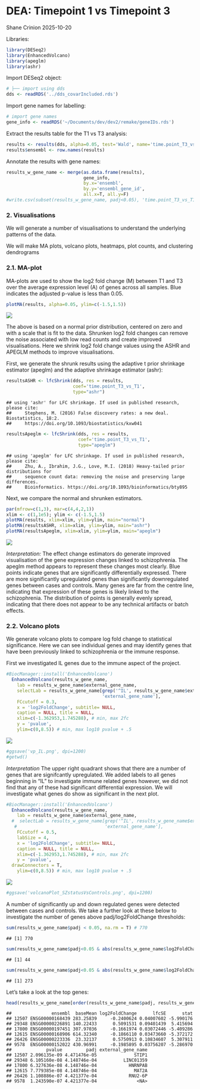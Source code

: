 DEA: Timepoint 1 vs Timepoint 3
================
Shane Crinion
2025-10-20

Libraries:

``` r
library(DESeq2)
library(EnhancedVolcano)
library(apeglm)
library(ashr)
```

Import DESeq2 object:

``` r
# ├── import using dds 
dds <- readRDS('../dds_covarIncluded.rds')
```

Import gene names for labelling:

``` r
# import gene names
gene_info <- readRDS('~/Documents/dev/dev2/remake/geneIDs.rds')
```

Extract the results table for the T1 vs T3 analysis:

``` r
results <- results(dds, alpha=0.05, test='Wald', name='time.point_T3_vs_T1')
results$ensembl <- row.names(results)
```

Annotate the results with gene names:

``` r
results_w_gene_name <- merge(as.data.frame(results),
                             gene_info, 
                             by.x='ensembl',
                             by.y='ensembl_gene_id',
                             all.x=T, all.y=F)
#write.csv(subset(results_w_gene_name, padj<0.05), 'time.point_T3_vs_T1_padj05.csv')
```

### 2. Visualisations

We will generate a number of visualisations to understand the underlying
patterns of the data.

We will make MA plots, volcano plots, heatmaps, plot counts, and
clustering dendrograms

### 2.1. MA-plot

MA-plots are used to show the log2 fold change (M) between T1 and T3
over the average expression level (A) of genes across all samples. Blue
indicates the adjusted p-value is less than 0.05.

``` r
plotMA(results, alpha=0.05, ylim=c(-1.5,1.5))
```

![](DEA_T1vsT3_files/figure-gfm/unnamed-chunk-6-1.png)<!-- -->

The above is based on a normal prior distribution, centered on zero and
with a scale that is fit to the data. Shrunken log2 fold changes can
remove the noise associated with low read counts and create improved
visualisations. Here we shrink log2 fold change values using the ASHR
and APEGLM methods to improve visualisations.

First, we generate the shrunk results using the adaptive t prior
shrinkage estimator (apeglm) and the adaptive shrinkage estimator
(ashr):

``` r
resultsASHR <- lfcShrink(dds, res = results,
                         coef='time.point_T3_vs_T1',
                         type="ashr")
```

    ## using 'ashr' for LFC shrinkage. If used in published research, please cite:
    ##     Stephens, M. (2016) False discovery rates: a new deal. Biostatistics, 18:2.
    ##     https://doi.org/10.1093/biostatistics/kxw041

``` r
resultsApeglm <- lfcShrink(dds, res = results,
                           coef='time.point_T3_vs_T1',
                           type="apeglm")
```

    ## using 'apeglm' for LFC shrinkage. If used in published research, please cite:
    ##     Zhu, A., Ibrahim, J.G., Love, M.I. (2018) Heavy-tailed prior distributions for
    ##     sequence count data: removing the noise and preserving large differences.
    ##     Bioinformatics. https://doi.org/10.1093/bioinformatics/bty895

Next, we compare the normal and shrunken estimators.

``` r
par(mfrow=c(1,3), mar=c(4,4,2,1))
xlim <- c(1,1e5); ylim <- c(-1.5,1.5)
plotMA(results, xlim=xlim, ylim=ylim, main="normal")
plotMA(resultsASHR, xlim=xlim, ylim=ylim, main="ashr")
plotMA(resultsApeglm, xlim=xlim, ylim=ylim, main="apeglm")
```

![](DEA_T1vsT3_files/figure-gfm/unnamed-chunk-8-1.png)<!-- -->

*Interpretation:* The effect change estimators do generate improved
visualisation of the gene expression changes linked to schizophrenia.
The apeglm method appears to represent these changes most clearly. Blue
points indicate genes that are significantly differentially expressed.
There are more significantly upregulated genes than significantly
downregulated genes between cases and controls. Many genes are far from
the centre line, indicating that expression of these genes is likely
linked to the schizophrenia. The distribution of points is generally
evenly spread, indicating that there does not appear to be any technical
artifacts or batch effects.

### 2.2. Volcano plots

We generate volcano plots to compare log fold change to statistical
significance. Here we can see individual genes and may identify genes
that have been previously linked to schizophrenia or the immune
response.

First we investigated IL genes due to the immune aspect of the project.

``` r
#BiocManager::install('EnhancedVolcano')
  EnhancedVolcano(results_w_gene_name,
    lab = results_w_gene_name$external_gene_name,
    selectLab = results_w_gene_name[grep('^IL', results_w_gene_name$external_gene_name),
                                    'external_gene_name'],
    FCcutoff = 0.3,
    x = 'log2FoldChange', subtitle= NULL, 
    caption = NULL, title = NULL,
    xlim=c(-1.362953,1.745288), # min, max 2fc
    y = 'pvalue',
    ylim=c(0,8.5)) # min, max log10 pvalue + .5
```

![](DEA_T1vsT3_files/figure-gfm/unnamed-chunk-9-1.png)<!-- -->

``` r
#ggsave('vp_IL.png', dpi=1200)
#getwd()
```

*Interpretation* The upper right quadrant shows that there are a number
of genes that are signifcantly upregulated. We added labels to all genes
beginning in “IL” to investigate immune related genes however, we did
not find that any of these had significant differential expression. We
will investigate what genes do show as significant in the next plot.

``` r
#BiocManager::install('EnhancedVolcano')
  EnhancedVolcano(results_w_gene_name,
    lab = results_w_gene_name$external_gene_name,
  #  selectLab = results_w_gene_name[grep('^IL', results_w_gene_name$external_gene_name),
   #                                 'external_gene_name'],
    FCcutoff = 0.5,
    labSize = 4,
    x = 'log2FoldChange', subtitle= NULL, 
    caption = NULL, title = NULL,
    xlim=c(-1.362953,1.745288), # min, max 2fc
    y = 'pvalue',
  drawConnectors = T,
    ylim=c(0,8.5)) # min, max log10 pvalue + .5
```

![](DEA_T1vsT3_files/figure-gfm/unnamed-chunk-10-1.png)<!-- -->

``` r
#ggsave('volcanoPlot_SZstatusVsControls.png', dpi=1200)
```

A number of significantly up and down regulated genes were detected
between cases and controls. We take a further look at these below to
investigate the number of genes above padj/log2FoldChange thresholds:

``` r
sum(results_w_gene_name$padj < 0.05, na.rm = T) # 770
```

    ## [1] 770

``` r
sum(results_w_gene_name$padj<0.05 & abs(results_w_gene_name$log2FoldChange) > 0.5,na.rm=T) # 44
```

    ## [1] 44

``` r
sum(results_w_gene_name$padj<0.05 & abs(results_w_gene_name$log2FoldChange) > 0.3,na.rm=T) # 273
```

    ## [1] 273

Let’s take a look at the top genes:

``` r
head(results_w_gene_name[order(results_w_gene_name$padj, results_w_gene_name$pvalue),])
```

    ##               ensembl  baseMean log2FoldChange      lfcSE      stat
    ## 12507 ENSG00000168439 283.25839     -0.2400624 0.04007602 -5.990176
    ## 29348 ENSG00000226891 140.22433      0.5091531 0.09401439  5.415694
    ## 17800 ENSG00000197451 307.97036     -0.1661974 0.03072446 -5.409286
    ## 12615 ENSG00000168906 614.32340     -0.1866110 0.03473660 -5.372172
    ## 26426 ENSG00000223336  23.32137      0.5750913 0.10834607  5.307911
    ## 9578  ENSG00000152022 430.96991     -0.1985895 0.03756207 -5.286970
    ##             pvalue         padj external_gene_name
    ## 12507 2.096135e-09 4.471476e-05              STIP1
    ## 29348 6.105160e-08 4.148746e-04          LINC01359
    ## 17800 6.327636e-08 4.148746e-04            HNRNPAB
    ## 12615 7.779385e-08 4.148746e-04              MAT2A
    ## 26426 1.108886e-07 4.421377e-04            RNU2-6P
    ## 9578  1.243590e-07 4.421377e-04               <NA>
